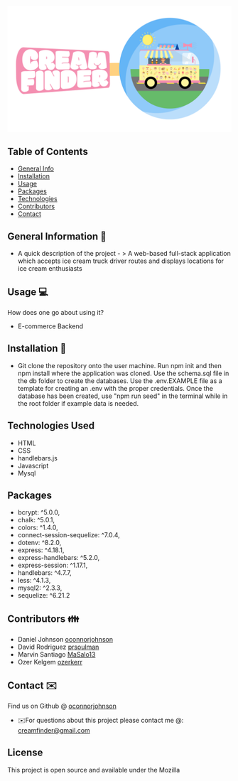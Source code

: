 ![Cream-Finder Logo](./public/images/logo.png)




## Table of Contents
* [General Info](#general-information)
* [Installation](#installation)
* [Usage](#usage)
* [Packages](#Packages)
* [Technologies](#Technologies)
* [Contributors](#contributors)
* [Contact](#contact)
<!-- * [License](#license) -->


## General Information 📃
- A quick description of the project - > A web-based full-stack application which accepts ice cream truck driver routes and displays locations for ice cream enthusiasts


## Usage  💻 
How does one go about using it?
* E-commerce Backend


## Installation 💾
* Git clone the repository onto the user machine.
Run npm init and then npm install where the application was cloned.
Use the schema.sql file in the db folder to create the databases.
Use the .env.EXAMPLE file as a template for creating an .env with the proper credentials.
Once the database has been created, use "npm run seed" in the terminal while in the root folder if example data is needed.




## Technologies Used
* HTML
* CSS
* handlebars.js
* Javascript
* Mysql

## Packages
* bcrypt: ^5.0.0,
* chalk: ^5.0.1,
* colors: ^1.4.0,
* connect-session-sequelize: ^7.0.4,
* dotenv: ^8.2.0,
* express: ^4.18.1,
* express-handlebars: ^5.2.0,
* express-session: ^1.17.1,
* handlebars: ^4.7.7,
* less: ^4.1.3,
* mysql2: ^2.3.3,
* sequelize: ^6.21.2




## Contributors 👪
* Daniel Johnson  [oconnorjohnson](http://github.com/oconnorjohnson)
* David Rodriguez [prsoulman](http://github.com/prsoulman)
* Marvin Santiago [MaSalo13](http://github.com/MaSalo13)
* Ozer Kelgem     [ozerkerr](http://github.com/ozerkerr)


## Contact ✉️
Find us on Github @ [oconnorjohnson](http://github.com/oconnorjohnson)
* ✉️For questions about this project please contact me @: creamfinder@gmail.com



 ## License
This project is open source and available under the Mozilla